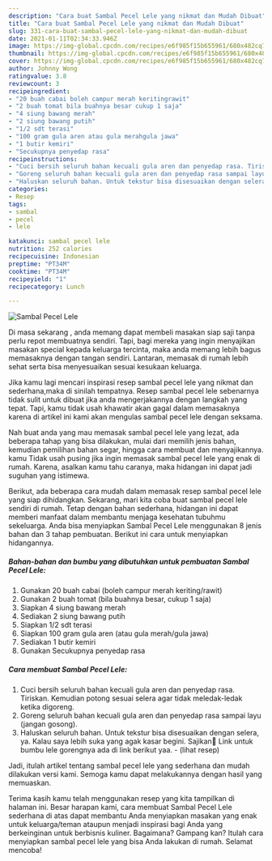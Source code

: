 ```yaml
---
description: "Cara buat Sambal Pecel Lele yang nikmat dan Mudah Dibuat"
title: "Cara buat Sambal Pecel Lele yang nikmat dan Mudah Dibuat"
slug: 331-cara-buat-sambal-pecel-lele-yang-nikmat-dan-mudah-dibuat
date: 2021-01-11T02:34:33.946Z
image: https://img-global.cpcdn.com/recipes/e6f985f15b655961/680x482cq70/sambal-pecel-lele-foto-resep-utama.jpg
thumbnail: https://img-global.cpcdn.com/recipes/e6f985f15b655961/680x482cq70/sambal-pecel-lele-foto-resep-utama.jpg
cover: https://img-global.cpcdn.com/recipes/e6f985f15b655961/680x482cq70/sambal-pecel-lele-foto-resep-utama.jpg
author: Johnny Wong
ratingvalue: 3.8
reviewcount: 3
recipeingredient:
- "20 buah cabai boleh campur merah keritingrawit"
- "2 buah tomat bila buahnya besar cukup 1 saja"
- "4 siung bawang merah"
- "2 siung bawang putih"
- "1/2 sdt terasi"
- "100 gram gula aren atau gula merahgula jawa"
- "1 butir kemiri"
- "Secukupnya penyedap rasa"
recipeinstructions:
- "Cuci bersih seluruh bahan kecuali gula aren dan penyedap rasa. Tiriskan. Kemudian potong sesuai selera agar tidak meledak-ledak ketika digoreng."
- "Goreng seluruh bahan kecuali gula aren dan penyedap rasa sampai layu (jangan gosong)."
- "Haluskan seluruh bahan. Untuk tekstur bisa disesuaikan dengan selera, ya. Kalau saya lebih suka yang agak kasar begini. Sajikan🤗 Link untuk bumbu lele gorengnya ada di link berikut yaa.           (lihat resep)"
categories:
- Resep
tags:
- sambal
- pecel
- lele

katakunci: sambal pecel lele 
nutrition: 252 calories
recipecuisine: Indonesian
preptime: "PT34M"
cooktime: "PT34M"
recipeyield: "1"
recipecategory: Lunch

---
```



![Sambal Pecel Lele](https://img-global.cpcdn.com/recipes/e6f985f15b655961/680x482cq70/sambal-pecel-lele-foto-resep-utama.jpg)

Di masa  sekarang , anda memang dapat membeli masakan siap saji tanpa perlu repot membuatnya sendiri. Tapi, bagi mereka yang ingin menyajikan masakan special kepada keluarga tercinta, maka anda memang lebih bagus memasaknya dengan tangan sendiri. Lantaran, memasak di rumah lebih sehat serta bisa menyesuaikan sesuai kesukaan keluarga.

Jika kamu lagi mencari inspirasi resep sambal pecel lele yang nikmat dan sederhana,maka di sinilah tempatnya. Resep sambal pecel lele  sebenarnya tidak sulit untuk dibuat jika anda mengerjakannya dengan langkah yang tepat. Tapi, kamu tidak usah khawatir akan gagal dalam memasaknya 
karena di artikel ini kami akan mengulas sambal pecel lele dengan seksama.  



Nah buat anda yang mau memasak sambal pecel lele yang lezat, ada beberapa tahap yang bisa dilakukan, mulai dari memilih jenis bahan, kemudian pemilihan bahan segar, hingga cara membuat dan menyajikannya. kamu Tidak usah pusing jika ingin memasak sambal pecel lele yang enak di rumah. Karena, asalkan kamu  tahu caranya, maka hidangan ini dapat jadi suguhan yang istimewa.

Berikut, ada beberapa cara mudah dalam memasak resep sambal pecel lele yang siap dihidangkan. Sekarang, mari kita coba buat sambal pecel lele sendiri di rumah. Tetap dengan bahan sederhana, hidangan ini dapat memberi manfaat dalam membantu menjaga kesehatan tubuhmu sekeluarga. Anda bisa menyiapkan Sambal Pecel Lele menggunakan 8 jenis bahan dan 3 tahap pembuatan. Berikut ini cara untuk menyiapkan hidangannya.

<!--inarticleads1-->

##### Bahan-bahan dan bumbu yang dibutuhkan untuk pembuatan Sambal Pecel Lele:

1. Gunakan 20 buah cabai (boleh campur merah keriting/rawit)
1. Gunakan 2 buah tomat (bila buahnya besar, cukup 1 saja)
1. Siapkan 4 siung bawang merah
1. Sediakan 2 siung bawang putih
1. Siapkan 1/2 sdt terasi
1. Siapkan 100 gram gula aren (atau gula merah/gula jawa)
1. Sediakan 1 butir kemiri
1. Gunakan Secukupnya penyedap rasa




<!--inarticleads2-->

##### Cara membuat Sambal Pecel Lele:

1. Cuci bersih seluruh bahan kecuali gula aren dan penyedap rasa. Tiriskan. Kemudian potong sesuai selera agar tidak meledak-ledak ketika digoreng.
1. Goreng seluruh bahan kecuali gula aren dan penyedap rasa sampai layu (jangan gosong).
1. Haluskan seluruh bahan. Untuk tekstur bisa disesuaikan dengan selera, ya. Kalau saya lebih suka yang agak kasar begini. Sajikan🤗 Link untuk bumbu lele gorengnya ada di link berikut yaa. -           (lihat resep)




Jadi, itulah artikel tentang  sambal pecel lele  yang sederhana dan mudah dilakukan versi kami. Semoga kamu dapat melakukannya dengan hasil yang memuaskan. 

Terima kasih kamu telah menggunakan resep yang kita tampilkan di halaman ini. Besar harapan kami, cara membuat  Sambal Pecel Lele sederhana di atas dapat membantu Anda menyiapkan masakan yang enak untuk keluarga/teman ataupun menjadi inspirasi bagi Anda yang berkeinginan untuk berbisnis kuliner. Bagaimana? Gampang kan? Itulah cara menyiapkan sambal pecel lele yang bisa Anda lakukan di rumah. Selamat mencoba!

